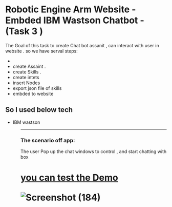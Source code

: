 <h1>Robotic Engine Arm Website -Embded IBM Wastson Chatbot -  (Task 3 )</h1>
<p>
The Goal of this task to create Chat bot assanit   , can interact with user in website  .    
    so we have serval steps: </p>
<ul>
    <li create account in IBM  </li>
    <li> create Assaint .</li> 
    <li> create Skills .</li> 
    <li> create intets </li> 
    <li> insert Nodes </li> 
    <li> export json file of skills </li> 
    <li> embded to website  </li> 



    
</ul>    
<h2> So I used  below tech </h2>
<ul>
    <li>IBM wastson  </li>
 
<ul>

<hr>
 <h3>
The scenario off app: 
    </h3>
 <p>   
The user Pop up the chat windows to control , and start chatting with box 
    </p>
    <h1> <a href="http://boiling-peak-45294.herokuapp.com"> you can test the Demo </a>


    
    
![Screenshot (184)](https://user-images.githubusercontent.com/38506780/124415936-9320d980-dd5e-11eb-8575-9c724328f36a.png)
